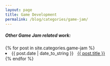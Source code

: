```yaml
---
layout: page
title: Game Development
permalink: /blog/categories/game-jam/
---
```


<h5> Other Game Jam related work: </h5>

<div class="card">
	{% for post in site.categories.game-jam %}
		<li class="category-posts"><span>{{ post.date | date_to_string }}</span> &nbsp; <a href="{{ post.url }}">{{ post.title }}</a></li>
	{% endfor %}
</div>

